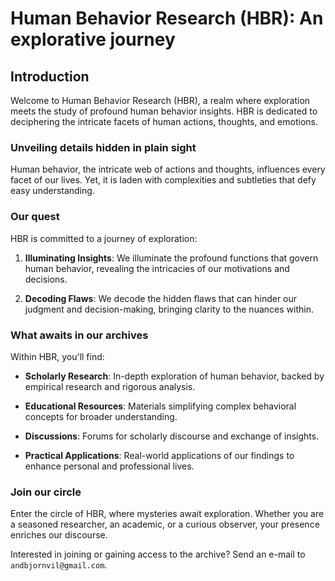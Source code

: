 # Human Behavior Research (HBR): An explorative journey

## Introduction

Welcome to Human Behavior Research (HBR), a realm where exploration meets the study of profound human behavior insights. HBR is dedicated to deciphering the intricate facets of human actions, thoughts, and emotions.

### Unveiling details hidden in plain sight

Human behavior, the intricate web of actions and thoughts, influences every facet of our lives. Yet, it is laden with complexities and subtleties that defy easy understanding.

### Our quest

HBR is committed to a journey of exploration:

1. **Illuminating Insights**: We illuminate the profound functions that govern human behavior, revealing the intricacies of our motivations and decisions.

2. **Decoding Flaws**: We decode the hidden flaws that can hinder our judgment and decision-making, bringing clarity to the nuances within.

### What awaits in our archives

Within HBR, you'll find:

- **Scholarly Research**: In-depth exploration of human behavior, backed by empirical research and rigorous analysis.

- **Educational Resources**: Materials simplifying complex behavioral concepts for broader understanding.

- **Discussions**: Forums for scholarly discourse and exchange of insights.

- **Practical Applications**: Real-world applications of our findings to enhance personal and professional lives.

### Join our circle

Enter the circle of HBR, where mysteries await exploration. Whether you are a seasoned researcher, an academic, or a curious observer, your presence enriches our discourse.

Interested in joining or gaining access to the archive? Send an e-mail to ``andbjornvil@gmail.com``.

